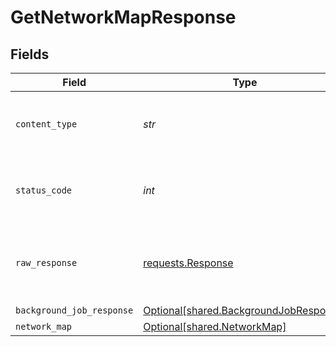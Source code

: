 # GetNetworkMapResponse


## Fields

| Field                                                                                  | Type                                                                                   | Required                                                                               | Description                                                                            |
| -------------------------------------------------------------------------------------- | -------------------------------------------------------------------------------------- | -------------------------------------------------------------------------------------- | -------------------------------------------------------------------------------------- |
| `content_type`                                                                         | *str*                                                                                  | :heavy_check_mark:                                                                     | HTTP response content type for this operation                                          |
| `status_code`                                                                          | *int*                                                                                  | :heavy_check_mark:                                                                     | HTTP response status code for this operation                                           |
| `raw_response`                                                                         | [requests.Response](https://requests.readthedocs.io/en/latest/api/#requests.Response)  | :heavy_check_mark:                                                                     | Raw HTTP response; suitable for custom response parsing                                |
| `background_job_response`                                                              | [Optional[shared.BackgroundJobResponse]](../../models/shared/backgroundjobresponse.md) | :heavy_minus_sign:                                                                     | Accepted                                                                               |
| `network_map`                                                                          | [Optional[shared.NetworkMap]](../../models/shared/networkmap.md)                       | :heavy_minus_sign:                                                                     | Success                                                                                |